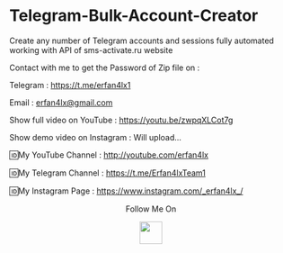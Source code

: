 # Telegram-Bulk-Account-Creator
Create any number of Telegram accounts and sessions fully automated working with API of sms-activate.ru website

Contact with me to get the Password of Zip file on :

 Telegram : https://t.me/erfan4lx1
  
 Email : erfan4lx@gmail.com
 
 
Show full video on YouTube : https://youtu.be/zwpqXLCot7g

Show demo video on Instagram : Will upload...
 

🆔My YouTube Channel : http://youtube.com/erfan4lx

🆔My Telegram Channel : https://t.me/Erfan4lxTeam1

🆔My Instagram Page : https://www.instagram.com/_erfan4lx_/

<p align="center">
  Follow Me On
</p>
<p align="center">
  <a href="https://www.youtube.com/c/erfan4lx?sub_confirmation=1">
    <img src="https://www.iconsdb.com/icons/preview/black/youtube-4-xxl.png" width="40" height="40">
  </a>
</p>
